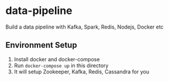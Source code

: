# data-pipeline
Build a data pipeline with Kafka, Spark, Redis, Nodejs, Docker etc

## Environment Setup
1. Install docker and docker-compose
2. Run ```docker-compose up```  in this directory
3. It will setup Zookeeper, Kafka, Redis, Cassandra for you